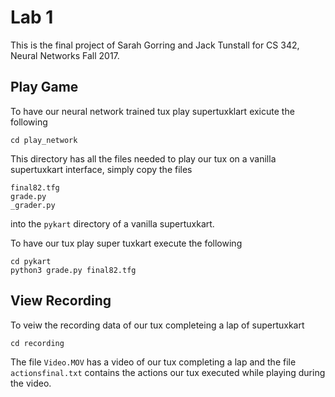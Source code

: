 Lab 1
=====
This is the final project of Sarah Gorring and Jack Tunstall for CS 342, Neural Networks Fall 2017.

## Play Game

To have our neural network trained tux play supertuxklart exicute the following

```cd play_network```

This directory has all the files needed to play our tux on a vanilla supertuxkart interface, simply copy the files 
```
final82.tfg
grade.py
_grader.py
```

into the `pykart` directory of a vanilla supertuxkart.

To have our tux play super tuxkart execute the following

```
cd pykart
python3 grade.py final82.tfg
```
## View Recording

To veiw the recording data of our tux completeing a lap of supertuxkart

```cd recording```

The file `Video.MOV` has a video of our tux completing a lap and the file `actionsfinal.txt` contains the actions our tux executed while playing during the video.
